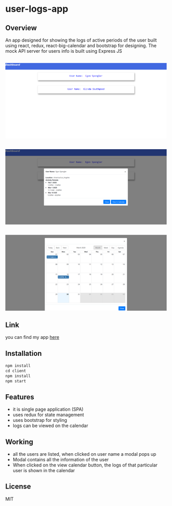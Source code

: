 # user-logs-app

## Overview
An app designed for showing the logs of active periods of the user built using react, redux, react-big-calendar and bootstrap for designing. 
The mock API server for users info is built using Express JS


##

![](/images/image_1.png)

## 
![](/images/image_2.png)

##
![](/images/image_3.png)



## Link
you can find my app [here](https://user-logs-app.herokuapp.com/)


## Installation

```
npm install
cd client
npm install
npm start
```

## Features

- it is single page application (SPA)
- uses redux for state management
- uses bootstrap for styling
- logs can be viewed on the calendar

## Working

- all the users are listed, when clicked on user name a modal pops up
- Modal contains all the information of the user
- When clicked on the view calendar button, the logs of that particular user is shown in the calendar

## License

MIT
